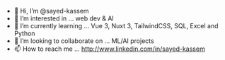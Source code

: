 - 👋 Hi, I’m @sayed-kassem
- 👀 I’m interested in ... web dev & AI
- 🌱 I’m currently learning ... Vue 3, Nuxt 3, TailwindCSS, SQL, Excel and Python
- 💞️ I’m looking to collaborate on ... ML/AI projects
- 📫 How to reach me ... http://www.linkedin.com/in/sayed-kassem

<!---
sayed-kassem/sayed-kassem is a ✨ special ✨ repository because its `README.md` (this file) appears on your GitHub profile.
You can click the Preview link to take a look at your changes.
--->
